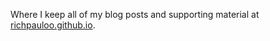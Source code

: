 Where I keep all of my blog posts and supporting material at [richpauloo.github.io](richpauloo.github.io).